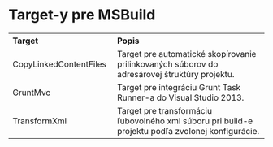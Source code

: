 # Target-y pre MSBuild

<table border="0" cellpadding="3" cellspacing="0" width="100%">
    <tr>
        <th align="left" width="190">
            Target
        </th>
        <th align="left">
            Popis
        </th>
    </tr>
	<tr>
        <td>
            CopyLinkedContentFiles
        </td>
        <td>
            Target pre automatické skopírovanie prilinkovaných súborov do adresárovej štruktúry projektu.
        </td>
    </tr>
    <tr>
        <td>
            GruntMvc
        </td>
        <td>
            Target pre integráciu Grunt Task Runner-a do Visual Studio 2013.
        </td>
    </tr>
    <tr>
        <td>
            TransformXml
        </td>
        <td>
            Target pre transformáciu ľubovolného xml súboru pri build-e projektu podľa zvolonej konfigurácie.
        </td>
    </tr>
</table>
